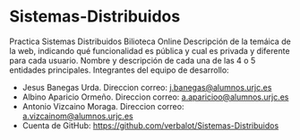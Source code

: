 # Sistemas-Distribuidos
Practica Sistemas Distribuidos
Bilioteca Online
Descripción de la temáica de la web, indicando qué funcionalidad es pública y cual es privada y diferente para cada usuario.
Nombre y descripción de cada una de las 4 o 5 entidades principales.
Integrantes del equipo de desarrollo:
  - Jesus Banegas Urda. Direccion correo: j.banegas@alumnos.urjc.es
  - Albino Aparicio Ormeño. Direccion correo: a.aparicioo@alumnos.urjc.es
  - Antonio Vizcaino Moraga. Direccion correo: a.vizcainom@alumnos.urjc.es
  - Cuenta de GitHub: https://github.com/verbalot/Sistemas-Distribuidos
